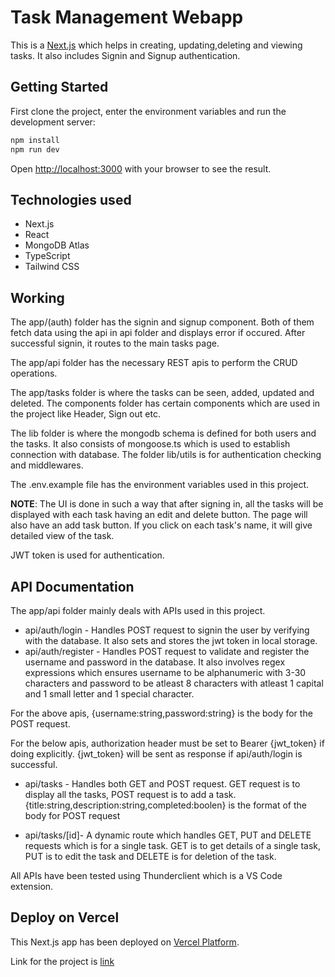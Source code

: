 # Task Management Webapp
This is a [Next.js](https://nextjs.org) which helps in creating, updating,deleting and viewing tasks. It also includes Signin and Signup authentication.

## Getting Started

First clone the project, enter the environment variables and run the development server:

```bash
npm install
npm run dev
```

Open [http://localhost:3000](http://localhost:3000) with your browser to see the result.


## Technologies used

* Next.js
* React
* MongoDB Atlas
* TypeScript
* Tailwind CSS

## Working  
The app/(auth) folder has the signin and signup component. Both of them fetch data using the api in api folder and displays error if occured. After successful signin, it routes to the main tasks page.  

The app/api folder has the necessary REST apis to perform the CRUD operations.

The app/tasks folder is where the tasks can be seen, added, updated and deleted.
The components folder has certain components which are used in the project like Header, Sign out etc.

The lib folder is where the mongodb schema is defined for both users and the tasks. It also consists of mongoose.ts which is used to establish connection with database. The folder lib/utils is for authentication checking and middlewares.

The .env.example file has the environment variables used in this project. 

**NOTE**: The UI is done in such a way that after signing in, all the tasks will be displayed with each task having an edit and delete button. The page will also have an add task button. If you click on each task's name, it will give detailed view of the task.

JWT token is used for authentication.

## API Documentation
The app/api folder mainly deals with APIs used in this project.

* api/auth/login - Handles POST request to signin the user by verifying with the database. It also sets and stores the jwt token in local storage.
* api/auth/register - Handles POST request to validate and register the username and password in the database. It also involves regex expressions which ensures username to be alphanumeric with 3-30 characters and password to be atleast 8 characters with atleast 1 capital and 1 small letter and 1 special character.

For the above apis, {username:string,password:string} is the body for the POST request.  

For the below apis, authorization header must be set to Bearer {jwt_token} if doing explicitly. {jwt_token} will be sent as response if api/auth/login is successful.

* api/tasks - Handles both GET and POST request. GET request is to display all the tasks, POST request is to add a task. {title:string,description:string,completed:boolen} is the format of the body for POST request

* api/tasks/[id]- A dynamic route which handles GET, PUT and DELETE requests which is for a single task. GET is to get details of a single task, PUT is to edit the task and DELETE is for deletion of the task.

All APIs have been tested using Thunderclient which is a VS Code extension.

## Deploy on Vercel

This Next.js app has been deployed on [Vercel Platform](https://vercel.com/new?utm_medium=default-template&filter=next.js&utm_source=create-next-app&utm_campaign=create-next-app-readme).

Link for the project is [link](https://task-management-taupe-seven.vercel.app/signin)
